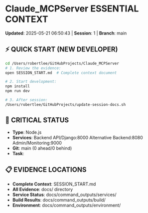 # Claude_MCPServer ESSENTIAL CONTEXT

**Updated**: 2025-05-21 06:50:43 | **Session**: 1 | **Branch**: main

## ⚡ QUICK START (NEW DEVELOPER)

```bash
cd /Users/robertlee/GitHubProjects/Claude_MCPServer
# 1. Review the evidence:
open SESSION_START.md  # Complete context document

# 2. Start development:
npm install
npm run dev

# 3. After session:
/Users/robertlee/GitHubProjects/update-session-docs.sh
```

## 🚨 CRITICAL STATUS
- **Type**: Node.js
- **Services**:  Backend API/Django:8000 Alternative Backend:8080 Admin/Monitoring:9000
- **Git**: main (0 ahead/0 behind)
- **Task**: 

## 📋 EVIDENCE LOCATIONS
- **Complete Context**: SESSION_START.md
- **All Evidence**: docs/ directory
- **Service Status**: docs/command_outputs/services/
- **Build Results**: docs/command_outputs/build/
- **Environment**: docs/command_outputs/environment/

